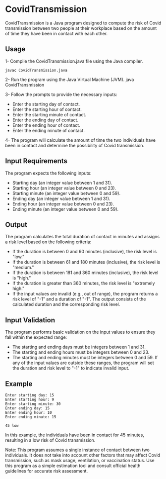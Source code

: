 # CovidTransmission
CovidTransmission is a Java program designed to compute the risk of Covid transmission between two people at their workplace based on the amount of time they have been in contact with each other.

## Usage
1- Compile the CovidTransmission.java file using the Java compiler.

    javac CovidTransmission.java
2- Run the program using the Java Virtual Machine (JVM).
    java CovidTransmission

3- Follow the prompts to provide the necessary inputs:

- Enter the starting day of contact.
- Enter the starting hour of contact.
- Enter the starting minute of contact.
- Enter the ending day of contact.
- Enter the ending hour of contact.
- Enter the ending minute of contact.

4- The program will calculate the amount of time the two individuals have been in contact and determine the possibility of Covid transmission.

## Input Requirements
The program expects the following inputs:

- Starting day (an integer value between 1 and 31).
- Starting hour (an integer value between 0 and 23).
- Starting minute (an integer value between 0 and 59).
- Ending day (an integer value between 1 and 31).
- Ending hour (an integer value between 0 and 23).
- Ending minute (an integer value between 0 and 59).

## Output
The program calculates the total duration of contact in minutes and assigns a risk level based on the following criteria:

- If the duration is between 0 and 60 minutes (inclusive), the risk level is "low."
- If the duration is between 61 and 180 minutes (inclusive), the risk level is "medium."
- If the duration is between 181 and 360 minutes (inclusive), the risk level is "high."
- If the duration is greater than 360 minutes, the risk level is "extremely high."
- If the input values are invalid (e.g., out of range), the program returns a risk level of "-1" and a duration of "-1".
The output consists of the calculated duration and the corresponding risk level.

## Input Validation
The program performs basic validation on the input values to ensure they fall within the expected range:

- The starting and ending days must be integers between 1 and 31.
- The starting and ending hours must be integers between 0 and 23.
- The starting and ending minutes must be integers between 0 and 59.
If any of the input values are outside these ranges, the program will set the duration and risk level to "-1" to indicate invalid input.

## Example 
    Enter starting day: 15
    Enter starting hour: 9
    Enter starting minute: 30
    Enter ending day: 15
    Enter ending hour: 10
    Enter ending minute: 15

    45 low
In this example, the individuals have been in contact for 45 minutes, resulting in a low risk of Covid transmission.

Note: This program assumes a single instance of contact between two individuals. It does not take into account other factors that may affect Covid transmission, such as mask usage, ventilation, or vaccination status. Use this program as a simple estimation tool and consult official health guidelines for accurate risk assessment.








